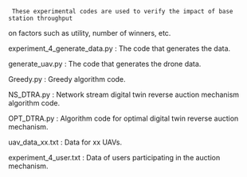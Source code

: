      These experimental codes are used to verify the impact of base station throughput
on factors such as utility, number of winners, etc.

experiment_4_generate_data.py : The code that generates the data.

generate_uav.py : The code that generates the drone data.

Greedy.py : Greedy algorithm code.

NS_DTRA.py : Network stream digital twin reverse auction mechanism algorithm code.

OPT_DTRA.py : Algorithm code for optimal digital twin reverse auction mechanism.

uav_data_xx.txt : Data for xx UAVs.

experiment_4_user.txt : Data of users participating in the auction mechanism.

